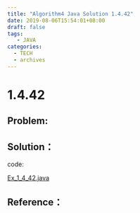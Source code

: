 ```yaml
---
title: "Algorithm4 Java Solution 1.4.42"
date: 2019-08-06T15:54:01+08:00
draft: false
tags:
   - JAVA
categories:
  - TECH
  - archives
---
```



# 1.4.42

## Problem:


## Solution：

code:

[Ex_1_4_42.java](./Ex_1_4_42.java)


## Reference：



